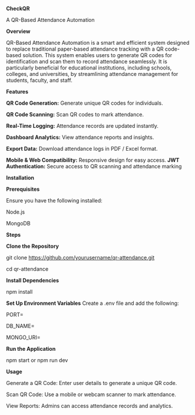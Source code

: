 **CheckQR**

A QR-Based Attendance Automation

**Overview**

QR-Based Attendance Automation is a smart and efficient system designed to replace traditional paper-based attendance tracking with a QR code-based solution. This system enables users to generate QR codes for identification and scan them to record attendance seamlessly. It is particularly beneficial for educational institutions, including schools, colleges, and universities, by streamlining attendance management for students, faculty, and staff.

**Features**

**QR Code Generation:** Generate unique QR codes for individuals.

**QR Code Scanning:** Scan QR codes to mark attendance.

**Real-Time Logging:** Attendance records are updated instantly.

**Dashboard Analytics:** View attendance reports and insights.

**Export Data:** Download attendance logs in PDF / Excel format.

**Mobile & Web Compatibility:** Responsive design for easy access.
**JWT Authentication:** Secure access to QR scanning and attendance marking

**Installation**

**Prerequisites**

Ensure you have the following installed:

Node.js

MongoDB

**Steps**

**Clone the Repository**

git clone https://github.com/yourusername/qr-attendance.git

cd qr-attendance

**Install Dependencies**

npm install

**Set Up Environment Variables**
Create a .env file and add the following:

PORT=

DB_NAME=

MONGO_URI=

**Run the Application**

npm start  or npm run dev

**Usage**

Generate a QR Code: Enter user details to generate a unique QR code.

Scan QR Code: Use a mobile or webcam scanner to mark attendance.

View Reports: Admins can access attendance records and analytics.



